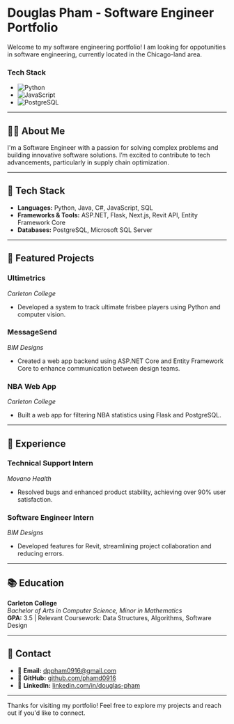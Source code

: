 # **Douglas Pham - Software Engineer Portfolio**

Welcome to my software engineering portfolio! I am looking for oppotunities in software engineering, currently located in the Chicago-land area.

### Tech Stack
- ![Python](https://img.shields.io/badge/python-3670A0?style=for-the-badge&logo=python&logoColor=ffdd54)
- ![JavaScript](https://shields.io/badge/JavaScript-F7DF1E?logo=JavaScript&logoColor=000&style=flat-squarehite)
- ![PostgreSQL](https://img.shields.io/badge/postgresql-4169e1?style=for-the-badge&logo=postgresql&logoColor=white)
---

## **👨‍💻 About Me**

I'm a Software Engineer with a passion for solving complex problems and building innovative software solutions. I’m excited to contribute to tech advancements, particularly in supply chain optimization.

---

## **🔧 Tech Stack**

- **Languages:** Python, Java, C#, JavaScript, SQL
- **Frameworks & Tools:** ASP.NET, Flask, Next.js, Revit API, Entity Framework Core
- **Databases:** PostgreSQL, Microsoft SQL Server

---

## **📑 Featured Projects**

### **Ultimetrics**  
*Carleton College*  
- Developed a system to track ultimate frisbee players using Python and computer vision.

### **MessageSend**  
*BIM Designs*  
- Created a web app backend using ASP.NET Core and Entity Framework Core to enhance communication between design teams.

### **NBA Web App**  
*Carleton College*  
- Built a web app for filtering NBA statistics using Flask and PostgreSQL.

---

## **💼 Experience**

### **Technical Support Intern**  
*Movano Health*  
- Resolved bugs and enhanced product stability, achieving over 90% user satisfaction.

### **Software Engineer Intern**  
*BIM Designs*  
- Developed features for Revit, streamlining project collaboration and reducing errors.

---

## **📚 Education**

**Carleton College**  
*Bachelor of Arts in Computer Science, Minor in Mathematics*  
**GPA:** 3.5 | Relevant Coursework: Data Structures, Algorithms, Software Design

---

## **🔗 Contact**

- 📧 **Email:** [dppham0916@gmail.com](mailto:dppham0916@gmail.com)
- 🔗 **GitHub:** [github.com/phamd0916](https://github.com/phamd0916)
- 💼 **LinkedIn:** [linkedin.com/in/douglas-pham](https://www.linkedin.com/in/douglas-pham/)

---

Thanks for visiting my portfolio! Feel free to explore my projects and reach out if you'd like to connect.
